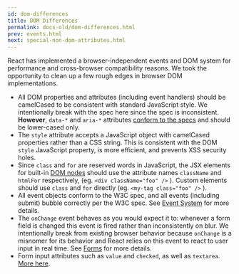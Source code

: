 ```yaml
---
id: dom-differences
title: DOM Differences
permalink: docs-old/dom-differences.html
prev: events.html
next: special-non-dom-attributes.html
---
```


React has implemented a browser-independent events and DOM system for performance and cross-browser compatibility reasons. We took the opportunity to clean up a few rough edges in browser DOM implementations.

* All DOM properties and attributes (including event handlers) should be camelCased to be consistent with standard JavaScript style. We intentionally break with the spec here since the spec is inconsistent. **However**, `data-*` and `aria-*` attributes [conform to the specs](https://developer.mozilla.org/en-US/docs/Web/HTML/Global_attributes#data-*) and should be lower-cased only.
* The `style` attribute accepts a JavaScript object with camelCased properties rather than a CSS string. This is consistent with the DOM `style` JavaScript property, is more efficient, and prevents XSS security holes.
* Since `class` and `for` are reserved words in JavaScript, the JSX elements for built-in [DOM nodes](http://javascript.info/tutorial/dom-nodes) should use the attribute names `className` and `htmlFor` respectively, (eg. `<div className="foo" />` ). Custom elements should use `class` and `for` directly (eg. `<my-tag class="foo" />` ).
* All event objects conform to the W3C spec, and all events (including submit) bubble correctly per the W3C spec. See [Event System](/react/docs/events.html) for more details.
* The `onChange` event behaves as you would expect it to: whenever a form field is changed this event is fired rather than inconsistently on blur. We intentionally break from existing browser behavior because `onChange` is a misnomer for its behavior and React relies on this event to react to user input in real time. See [Forms](/react/docs/forms.html) for more details.
* Form input attributes such as `value` and `checked`, as well as `textarea`. [More here](/react/docs/forms.html).
